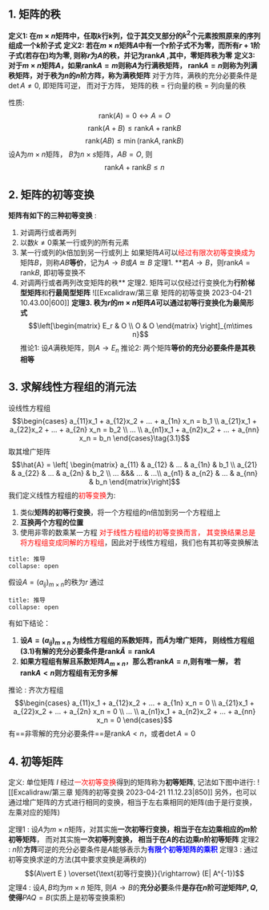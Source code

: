 ## 1. 矩阵的秩
**定义1: 在$m\times n$矩阵中，任取$k$行$k$列，位于其交叉部分的$k^2$个元素按照原来的序列组成一个$k$阶子式**
**定义2: 若在$m\times n$矩阵$A$中有一个$r$阶子式不为零，而所有$r+1$阶子式(若存在)均为零, 则称$r$为$A$的秩，并记为$\text{rank}A$ ,其中，零矩阵秩为零**
**定义3: 对于$m\times n$矩阵$A$，如果$\text{rank}A = m$则称$A$为行满秩矩阵，  $\text{rank}A = n$则称为列满秩矩阵，对于秩为$n$的$n$阶方阵，称为满秩矩阵**
对于方阵，满秩的充分必要条件是$\det A \neq 0$, 即矩阵可逆， 而对于方阵， 矩阵的秩 = 行向量的秩 = 列向量的秩

性质: 
$$\text{rank}(A) = 0 \leftrightarrow A = O$$
$$\text{rank}(A + B) \leq \text{rank} A + \text{rank} B$$
$$\text{rank} (AB) \leq \min (\text{rank} A , \text{rank} B)$$
设A为$m \times n$矩阵， $B$为$n \times s$矩阵，$AB = O$, 则
$$\text{rank} A + \text{rank} B \leq n$$

## 2. 矩阵的初等变换
**矩阵有如下的三种初等变换** :
1) 对调两行或者两列
2) 以数$k\neq 0$乘某一行或列的所有元素
3) 某一行或列的$k$倍加到另一行或列上
如果矩阵$A$可以<mark style="background: transparent; color: red">经过有限次初等变换成为</mark>矩阵$B$，则称$AB$**等价**，记为$A\rightarrow B$或$A\approxeq B$ 
定理1. **若$A\rightarrow B$，则$\text{rank} A = \text{rank} B$, 即初等变换不
1) 对调两行或者两列改变矩阵的秩**
定理2. 矩阵可以仅经过行变换化为**行阶梯型矩阵**和**行最简型矩阵**
![[Excalidraw/第三章 矩阵的初等变换 2023-04-21 10.43.00|600]]
**定理3. 秩为$r$的$m\times n$矩阵$A$可以通过初等行变换化为最简形式**
$$\left[\begin{matrix}
E_r  & O \\
O & O
\end{matrix} \right]_{m\times n}$$
推论1: 设$A$满秩矩阵，则$A\rightarrow E_n$ 
推论2: 两个矩阵**等价的充分必要条件是其秩相等**

## 3. 求解线性方程组的消元法
设线性方程组
$$\begin{cases}
a_{11}x_1 +  a_{12}x_2 + ... +  a_{1n} x_n = b_1 \\
a_{21}x_1 +  a_{22}x_2 + ... + a_{2n} x_n = b_2 \\
...  \\
a_{n1}x_1 + a_{n2}x_2 + ... + a_{nn} x_n = b_n
\end{cases}\tag{3.1}$$
取其增广矩阵
$$\hat{A} = \left[ \begin{matrix}
a_{11} & a_{12} & ... & a_{1n} & b_1 \\
a_{21} & a_{22} & ... & a_{2n} & b_2 \\
...  &&& ... & ...\\
a_{n1} & a_{n2} & ... & a_{nn} & b_n
\end{matrix}\right]$$
我们定义线性方程组的<mark style="background: transparent; color: red">初等变换</mark>为: 
1. 类似**矩阵的初等行变换**，将一个方程组的n倍加到另一个方程组上
2. **互换两个方程的位置**
3. 使用非零的数乘某一方程
<mark style="background: transparent; color: red">对于线性方程组的初等变换而言， 其变换结果总是将方程组变成同解的方程组</mark>，因此对于线性方程组，我们也有其初等变换解法

`````ad-todo
title: 推导
collapse: open
`````
假设$A=(a_{ij})_{m\times n}$的秩为$r$
通过
`````ad-todo
title: 推导
collapse: open
`````

有如下结论： 
1. **设$A = (a_{ij})_{m\times n}$ 为线性方程组的系数矩阵，而$\hat{A}$为增广矩阵， 则线性方程组$(3.1)$有解的充分必要条件是$\text{rank} \hat{A} = \text{rank} A$**
2. **如果方程组有解且系数矩阵$A_{m\times n}$，那么若$\text{rank} A = n$,则有唯一解， 若$\text{rank} A < n$则方程组有无穷多解**

推论 : 齐次方程组
$$\begin{cases}
a_{11}x_1 +  a_{12}x_2 + ... +  a_{1n} x_n = 0 \\
a_{21}x_1 +  a_{22}x_2 + ... + a_{2n} x_n = 0 \\
...  \\
a_{n1}x_1 + a_{n2}x_2 + ... + a_{nn} x_n = 0
\end{cases}$$
有==非零解的充分必要条件==是$\text{rank}A < n$，或者$\det A = 0$

## 4. 初等矩阵
定义: 单位矩阵 $I$ 经过<mark style="background: transparent; color: red">一次初等变换</mark>得到的矩阵称为**初等矩阵**, 记法如下图中进行: 
![[Excalidraw/第三章 矩阵的初等变换 2023-04-21 11.12.23|850]]
另外，也可以通过增广矩阵的方式进行相同的变换，相当于左右乘相同的矩阵(由于是行变换，左乘对应的矩阵)

定理1 : 设$A$为$m\times n$矩阵，对其实施**一次初等行变换，相当于在左边乘相应的$m$阶初等矩阵**， 而对其实施**一次初等列变换， 相当于在$A$的右边乘$n$阶初等矩阵**
定理2 : $n$阶**方阵**可逆的充分必要条件是$A$能够表示为<b><mark style="background: transparent; color: blue">有限个初等矩阵的乘积</mark></b>
定理3 : 通过初等变换求逆的方法(其中要求变换是满秩的)
$$(A\vert E ) \overset{\text{初等行变换}}{\rightarrow} (E| A^{-1})$$
定理4 : 设$A,B$均为$m\times  n$ 矩阵, 则$A\rightarrow B$的**充分必要**条件**是存在$n$阶可逆矩阵$P,Q$,使得**$PAQ =B$(实质上是初等变换乘积)
